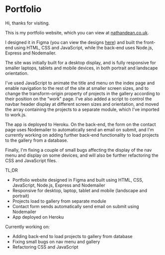 # Portfolio

Hi, thanks for visiting.

This is my portfolio website, which you can view at <a href = "https://www.nathandean.co.uk">nathandean.co.uk</a>.

I designed it in Figma (you can view the designs <a href = "https://www.figma.com/file/reGAQpW6X03H6yemheC9HY/PortfolioD2?node-id=0%3A1">here</a>) and built the front-end using HTML, CSS and JavaScript, while the back-end uses Node.js, Express and Nodemailer.

The site was initially built for a desktop display, and is fully responsive for smaller laptops, tablets and mobile devices, in both portrait and landscape orientation.

I've used JavaScript to animate the title and menu on the index page and enable navigation to the rest of the site at smaller screen sizes, and to change the transform-origin property of projects in the gallery according to their position on the "work" page.  I've also added a script to control the navbar header display at different screen sizes and orientation, and moved the array containing the projects to a separate module, which I've imported to work.js.

The app is deployed to Heroku.  On the back-end, the form on the contact page uses Nodemailer to automatically send an email on submit, and I'm currently working on adding further back-end functionality to load projects to the gallery from a database.

Finally, I'm fixing a couple of small bugs affecting the display of the nav menu and display on some devices, and will also be further refactoring the CSS and JavaScript files.

TL;DR

* Portfolio website designed in Figma and built using HTML, CSS, JavaScript, Node.js, Express and Nodemailer
* Responsive for desktop, laptop, tablet and mobile (landscape and portrait)
* Projects load to gallery from separate module
* Contact form sends automatically send email on submit using Nodemailer
* App deployed on Heroku

Currently working on:
* Adding back-end to load projects to gallery from database
* Fixing small bugs on nav menu and gallery
* Refactoring CSS and JavaScript

